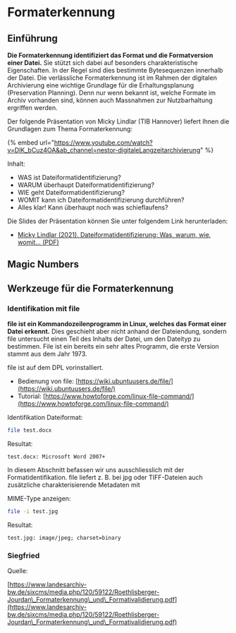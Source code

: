 # Formaterkennung

## **Einführung**

**Die Formaterkennung identifiziert das Format und die Formatversion einer Datei.** Sie stützt sich dabei auf besonders charakteristische Eigenschaften. In der Regel sind dies bestimmte Bytesequenzen innerhalb der Datei. Die verlässliche Formaterkennung ist im Rahmen der digitalen Archivierung eine wichtige Grundlage für die Erhaltungsplanung (Preservation Planning). Denn nur wenn bekannt ist, welche Formate im Archiv vorhanden sind, können auch Massnahmen zur Nutzbarhaltung ergriffen werden.

Der folgende Präsentation von Micky Lindlar (TIB Hannover) liefert Ihnen die Grundlagen zum Thema Formaterkennung:

{% embed url="https://www.youtube.com/watch?v=DlK_bCuz4OA&ab_channel=nestor-digitaleLangzeitarchivierung" %}

Inhalt:&#x20;

* WAS ist Dateiformatidentifizierung?
* WARUM überhaupt Dateiformatidentifizierung?
* WIE geht Dateiformatidentifizierung?&#x20;
* WOMIT kann ich Dateiformatidentifizierung durchführen?&#x20;
* Alles klar! Kann überhaupt noch was schieflaufens?

Die Slides der Präsentation können Sie unter folgendem Link herunterladen:

* [Micky Lindlar (2021). Dateiformatidentifizierung: Was, warum, wie, womit... (PDF)](https://www.langzeitarchivierung.de/Webs/nestor/SharedDocs/Downloads/DE/praesentationen/2021praktikertagLindlar.pdf?\_\_blob=publicationFile\&v=1)

## Magic Numbers



## Werkzeuge für die Formaterkennung

### Identifikation mit file

**file ist ein Kommandozeilenprogramm in Linux, welches das Format einer Datei erkennt.** Dies geschieht aber nicht anhand der Dateiendung, sondern file untersucht einen Teil des Inhalts der Datei, um den Dateityp zu bestimmen. File ist ein bereits ein sehr altes Programm, die erste Version stammt aus dem Jahr 1973.

file ist auf dem DPL vorinstalliert.

* Bedienung von file: [https://wiki.ubuntuusers.de/file/](https://wiki.ubuntuusers.de/file/)
* Tutorial: [https://www.howtoforge.com/linux-file-command/](https://www.howtoforge.com/linux-file-command/)

Identifikation Dateiformat:

```bash
file test.docx
```

Resultat:

```
test.docx: Microsoft Word 2007+
```

In diesem Abschnitt befassen wir uns ausschliesslich mit der Formatidentifikation. file liefert z. B. bei jpg oder TIFF-Dateien auch zusätzliche charakterisierende Metadaten mit

&#x20;

MIME-Type anzeigen:

```bash
file -i test.jpg
```

Resultat:

```
test.jpg: image/jpeg; charset=binary
```

### Siegfried





Quelle:

[https://www.landesarchiv-bw.de/sixcms/media.php/120/59122/Roethlisberger-Jourdan\_Formaterkennung\_und\_Formativalidierung.pdf](https://www.landesarchiv-bw.de/sixcms/media.php/120/59122/Roethlisberger-Jourdan\_Formaterkennung\_und\_Formativalidierung.pdf)
